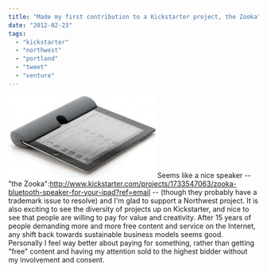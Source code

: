```yaml
---
title: "Made my first contribution to a Kickstarter project, the Zooka"
date: "2012-02-23"
tags: 
  - "kickstarter"
  - "northwest"
  - "portland"
  - "tweet"
  - "venture"
---
```


[![](images/zooka-300x167.jpg "zooka")](http://theludwigs.com/wp-content/uploads/2012/02/zooka.jpg)Seems like a nice speaker -- "the Zooka":http://www.kickstarter.com/projects/1733547063/zooka-bluetooth-speaker-for-your-ipad?ref=email -- (though they probably have a trademark issue to resolve) and I'm glad to support a Northwest project. It is also exciting to see the diversity of projects up on Kickstarter, and nice to see that people are willing to pay for value and creativity. After 15 years of people demanding more and more free content and service on the Internet, any shift back towards sustainable business models seems good. Personally I feel way better about paying for something, rather than getting "free" content and having my attention sold to the highest bidder without my involvement and consent.
